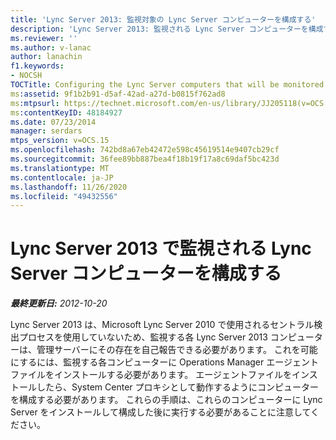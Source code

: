 ```yaml
---
title: 'Lync Server 2013: 監視対象の Lync Server コンピューターを構成する'
description: 'Lync Server 2013: 監視される Lync Server コンピューターを構成する。'
ms.reviewer: ''
ms.author: v-lanac
author: lanachin
f1.keywords:
- NOCSH
TOCTitle: Configuring the Lync Server computers that will be monitored
ms:assetid: 9f1b2b91-d5af-42ad-a27d-b0815f762ad8
ms:mtpsurl: https://technet.microsoft.com/en-us/library/JJ205118(v=OCS.15)
ms:contentKeyID: 48184927
ms.date: 07/23/2014
manager: serdars
mtps_version: v=OCS.15
ms.openlocfilehash: 742bd8a67eb42472e598c45619514e9407cb29cf
ms.sourcegitcommit: 36fee89bb887bea4f18b19f17a8c69daf5bc423d
ms.translationtype: MT
ms.contentlocale: ja-JP
ms.lasthandoff: 11/26/2020
ms.locfileid: "49432556"
---
```

# <a name="configuring-the-lync-server-computers-that-will-be-monitored-in-lync-server-2013"></a>Lync Server 2013 で監視される Lync Server コンピューターを構成する

<div data-xmlns="http://www.w3.org/1999/xhtml">

<div class="topic" data-xmlns="http://www.w3.org/1999/xhtml" data-msxsl="urn:schemas-microsoft-com:xslt" data-cs="https://msdn.microsoft.com/">

<div data-asp="https://msdn2.microsoft.com/asp">



</div>

<div id="mainSection">

<div id="mainBody">

<span> </span>

_**最終更新日:** 2012-10-20_

Lync Server 2013 は、Microsoft Lync Server 2010 で使用されるセントラル検出プロセスを使用していないため、監視する各 Lync Server 2013 コンピューターは、管理サーバーにその存在を自己報告できる必要があります。 これを可能にするには、監視する各コンピューターに Operations Manager エージェントファイルをインストールする必要があります。 エージェントファイルをインストールしたら、System Center プロキシとして動作するようにコンピューターを構成する必要があります。 これらの手順は、これらのコンピューターに Lync Server をインストールして構成した後に実行する必要があることに注意してください。

</div>

<span> </span>

</div>

</div>

</div>

